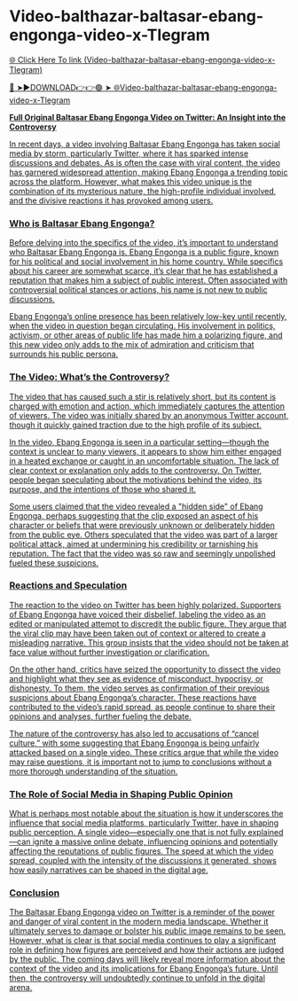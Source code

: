 # Video-balthazar-baltasar-ebang-engonga-video-x-Tlegram

<a href="https://qomlix.cfd/sabq2w"> 🌐 Click Here To link (Video-balthazar-baltasar-ebang-engonga-video-x-Tlegram)

🔴 ➤►DOWNLOAD👉👉🟢 ➤  <a href="https://qomlix.cfd/sabq2w"> 🌐Video-balthazar-baltasar-ebang-engonga-video-x-Tlegram

**Full Original Baltasar Ebang Engonga Video on Twitter: An Insight into the Controversy**

In recent days, a video involving Baltasar Ebang Engonga has taken social media by storm, particularly Twitter, where it has sparked intense discussions and debates. As is often the case with viral content, the video has garnered widespread attention, making Ebang Engonga a trending topic across the platform. However, what makes this video unique is the combination of its mysterious nature, the high-profile individual involved, and the divisive reactions it has provoked among users. 

### Who is Baltasar Ebang Engonga?

Before delving into the specifics of the video, it’s important to understand who Baltasar Ebang Engonga is. Ebang Engonga is a public figure, known for his political and social involvement in his home country. While specifics about his career are somewhat scarce, it’s clear that he has established a reputation that makes him a subject of public interest. Often associated with controversial political stances or actions, his name is not new to public discussions. 

Ebang Engonga’s online presence has been relatively low-key until recently, when the video in question began circulating. His involvement in politics, activism, or other areas of public life has made him a polarizing figure, and this new video only adds to the mix of admiration and criticism that surrounds his public persona.

### The Video: What’s the Controversy?

The video that has caused such a stir is relatively short, but its content is charged with emotion and action, which immediately captures the attention of viewers. The video was initially shared by an anonymous Twitter account, though it quickly gained traction due to the high profile of its subject. 

In the video, Ebang Engonga is seen in a particular setting—though the context is unclear to many viewers, it appears to show him either engaged in a heated exchange or caught in an uncomfortable situation. The lack of clear context or explanation only adds to the controversy. On Twitter, people began speculating about the motivations behind the video, its purpose, and the intentions of those who shared it.

Some users claimed that the video revealed a "hidden side" of Ebang Engonga, perhaps suggesting that the clip exposed an aspect of his character or beliefs that were previously unknown or deliberately hidden from the public eye. Others speculated that the video was part of a larger political attack, aimed at undermining his credibility or tarnishing his reputation. The fact that the video was so raw and seemingly unpolished fueled these suspicions. 

### Reactions and Speculation

The reaction to the video on Twitter has been highly polarized. Supporters of Ebang Engonga have voiced their disbelief, labeling the video as an edited or manipulated attempt to discredit the public figure. They argue that the viral clip may have been taken out of context or altered to create a misleading narrative. This group insists that the video should not be taken at face value without further investigation or clarification.

On the other hand, critics have seized the opportunity to dissect the video and highlight what they see as evidence of misconduct, hypocrisy, or dishonesty. To them, the video serves as confirmation of their previous suspicions about Ebang Engonga’s character. These reactions have contributed to the video’s rapid spread, as people continue to share their opinions and analyses, further fueling the debate.

The nature of the controversy has also led to accusations of “cancel culture,” with some suggesting that Ebang Engonga is being unfairly attacked based on a single video. These critics argue that while the video may raise questions, it is important not to jump to conclusions without a more thorough understanding of the situation.

### The Role of Social Media in Shaping Public Opinion

What is perhaps most notable about the situation is how it underscores the influence that social media platforms, particularly Twitter, have in shaping public perception. A single video—especially one that is not fully explained—can ignite a massive online debate, influencing opinions and potentially affecting the reputations of public figures. The speed at which the video spread, coupled with the intensity of the discussions it generated, shows how easily narratives can be shaped in the digital age.

### Conclusion

The Baltasar Ebang Engonga video on Twitter is a reminder of the power and danger of viral content in the modern media landscape. Whether it ultimately serves to damage or bolster his public image remains to be seen. However, what is clear is that social media continues to play a significant role in defining how figures are perceived and how their actions are judged by the public. The coming days will likely reveal more information about the context of the video and its implications for Ebang Engonga’s future. Until then, the controversy will undoubtedly continue to unfold in the digital arena.

